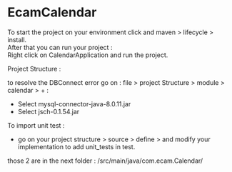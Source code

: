 # EcamCalendar 
To start the project on your environment click and maven > lifecycle > install. </br>
After that you can run your project : </br>
Right click on CalendarApplication and run the project. </br>

Project Structure : </br>

to resolve the DBConnect error go on : file > project Structure > module > calendar > + :</br>
- Select mysql-connector-java-8.0.11.jar </br>
- Select jsch-0.1.54.jar  </br>

To import unit test : 
- go on your project structure > source > define > and modify your implementation
to add unit_tests in test.


those 2 are in the next folder : /src/main/java/com.ecam.Calendar/ </br>


